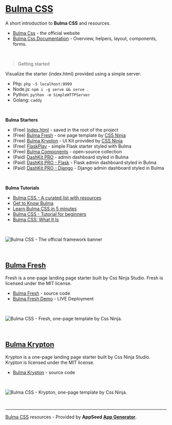 # [Bulma CSS](https://appseed.us/apps/bulma-css) 

A short introduction to **Bulma CSS** and resources.

- [Bulma Css](https://bulma.io/) - the official website
- [Bulma Css Documentation](https://bulma.io/documentation/) - Overview, helpers, layout, components, forms.

<br />

> Getting started

Visualize the starter (index.html) provided using a simple server:

- Php:  `php -S localhost:9999`
- Node.js: `npm i -g serve && serve .`
- Python: `python -m SimpleHTTPServer`
- Golang: `caddy`

<br />

**Bulma Starters**

- (Free) [Index.html](https://starter.bulma-css.com/) - saved in the root of the project 
- (Free) [Bulma Fresh](https://github.com/cssninjaStudio/fresh) - one page template by [CSS Ninja](https://cssninja.io/)
- (Free) [Bulma Krypton](https://github.com/cssninjaStudio/krypton) - UI Kit provided by [CSS Ninja](https://cssninja.io/) 
- (Free) [FlaskPlay](https://appseed.us/apps/flask-apps/bulmaplay-flask-and-bulma-css) - simple Flask starter styled with Bulma
- (Free) [Bulma Components](https://github.com/bulma-css-templates/bulma-components) - open-source collection 
- (Paid) [DashKit PRO](https://cssninja.io/product/dashkit) - admin dashboard styled in Bulma
- (Paid) [DashKit PRO - Flask](https://appseed.us/admin-dashboards/flask-dashboard-dashkit-pro) - Flask admin dashboard styled in Bulma
- (Paid) [DashKit PRO - Django](https://appseed.us/admin-dashboards/flask-dashboard-dashkit-pro) - Django admin dashboard styled in Bulma
 
<br />

**Bulma Tutorials** 

- [Bulma CSS - A curated list with resources](https://blog.appseed.us/bulma-css-curated-list-with-resources/)
- [Get to Know Bulma](https://scotch.io/bar-talk/get-to-know-bulma-my-current-favorite-css-framework)
- [Learn Bulma CSS in 5 minutes](https://www.freecodecamp.org/news/learn-bulma-in-5-minutes-ec5188c53e83/)
- [Bulma CSS - Tutorial for beginners](https://dev.to/sm0ke/bulma-css-a-tutorial-for-beginners-af2)
- [Bulma CSS: What It Is](https://blog.devmountain.com/why-bulma-css-could-be-your-new-favorite-framework/)

<br />

![Bulma CSS - The official framework banner](https://raw.githubusercontent.com/app-generator/bulma-css/master/media/bulma-banner.png)

<br />

## [Bulma Fresh](https://github.com/cssninjaStudio/fresh)

Fresh is a one-page landing page starter built by Css Ninja Studio. Fresh is licensed under the MIT license.

- [Bulma Fresh](https://github.com/cssninjaStudio/fresh) - source code
- [Bulma Fresh Demo](https://cssninjastudio.github.io/fresh/) - LIVE Deployment

<br />

![Bulma CSS - Fresh, one-page template by Css Ninja.](https://raw.githubusercontent.com/app-generator/bulma-css/master/media/fresh-screen-product.png)

<br />

## [Bulma Krypton](https://github.com/cssninjaStudio/krypton)

Krypton is a one-page landing page starter built by Css Ninja Studio. Krypton is licensed under the MIT license.

- [Bulma Krypton](https://github.com/cssninjaStudio/krypton) - source code

<br />

![Bulma CSS - Krypton, one-page template by Css Ninja.](https://raw.githubusercontent.com/app-generator/bulma-css/master/media/krypton-intro.gif)

<br />

--- 
[Bulma CSS](https://appseed.us/apps/bulma-css) resources - Provided by **AppSeed [App Generator](https://appseed.us/app-generator)**.
